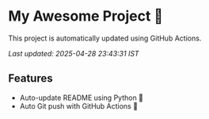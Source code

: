 # My Awesome Project 🚀

This project is automatically updated using GitHub Actions.

_Last updated: 2025-04-28 23:43:31 IST_

## Features
- Auto-update README using Python 🐍
- Auto Git push with GitHub Actions 🤖
